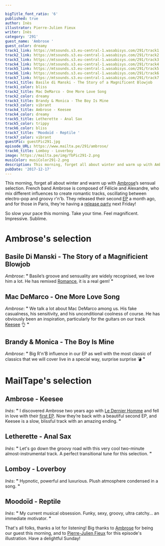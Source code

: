 ```yaml
---

bigTitle_font_ratio: '6'
published: true
author: Inès
illustrator: Pierre-Julien Fieux
writer: Inès
category: '291'
guest_name: 'Ambrose '
guest_color: dreamy
track1_link: https://mtsounds.s3.eu-central-1.wasabisys.com/291/track1.mp3
track2_link: https://mtsounds.s3.eu-central-1.wasabisys.com/291/track2.mp3
track3_link: https://mtsounds.s3.eu-central-1.wasabisys.com/291/track3.m4a
track4_link: https://mtsounds.s3.eu-central-1.wasabisys.com/291/track4.mp3
track5_link: https://mtsounds.s3.eu-central-1.wasabisys.com/291/track5.mp3
track6_link: https://mtsounds.s3.eu-central-1.wasabisys.com/291/track6.mp3
track7_link: https://mtsounds.s3.eu-central-1.wasabisys.com/291/track7.mp3
track1_title: Basile di Manski - The Story of a Magnificent Blowjob
track1_color: bliss
track2_title: Mac DeMarco - One More Love Song
track2_color: dreamy
track3_title: Brandy & Monica - The Boy Is Mine
track3_color: vibrant
track4_title: Ambrose - Keesee
track4_color: dreamy
track5_title: Letherette - Anal Sax
track5_color: trippy
track6_color: bliss
track7_title: 'Moodoïd - Reptile '
track7_color: vibrant
guestPic: guestPic291.jpg
episode_URL: https://www.mailta.pe/291/ambrose/
track6_title: Lomboy - Loverboy
image: https://mailta.pe/img/fbPic291-2.png
musiColor: musiColor291-2.png
description: This morning, forget all about winter and warm up with Ambrose’s sensual selection. French band Ambrose is composed of Félicie and Alexandre, who mix different influences to create romantic tracks, oscillating between electro-pop and groovy r'n'b.
pubDate: '2017-12-17'
---
```

This morning, forget all about winter and warm up with [Ambrose](https://www.facebook.com/weareambrose/)’s sensual selection. French band Ambrose is composed of Félicie and Alexandre, who mix different influences to create romantic tracks, oscillating between electro-pop and groovy r'n'b.
They released their second [EP](https://soundcloud.com/ambr-se/sets/ambrose-romance-ep) a month ago, and for those in Paris, they're having a [release party](https://www.facebook.com/events/1942581355955933/) next Friday!
<p>So slow your pace this morning. Take your time. Feel magnificent. Impressive. Sublime.



# Ambrose's selection

## Basile Di Manski - The Story of a Magnificient Blowjob
_Ambrose_: **"** Basile’s groove and sensuality are widely recognised, we love him a lot. He has remixed [Romance](http://bit.ly/remixbasile), it is a real gem! **"** 

## Mac DeMarco - One More Love Song
_Ambrose_: **"** We talk a lot about Mac DeMarco among us. His fake casualness, his sensitivity, and his unconditional coolness of course. He has obviously been an inspiration, particularly for the guitars on our track [Keesee](https://soundcloud.com/ambr-se/ambrose-keesee-mix) 👌 **"** 

## Brandy & Monica - The Boy Is Mine
_Ambrose_: **"** Big R'n'B influence in our EP as well with the most classic of classics that we will cover live in a special way, surprise surprise 💣 **"** 


# MailTape's selection

## Ambrose - Keesee
_Inès_: **"** I discovered Ambrose two years ago with [Le Dernier Homme](https://soundcloud.com/ambr-se/le-dernier-homme) and fell in love with their [first EP](https://soundcloud.com/ambr-se/sets/ambrose-ep). Now they’re back with a beautiful second EP, and Keesee is a slow, blissful track with an amazing ending. **"** 

## Letherette - Anal Sax
_Inès_: **"** Let's go down the groovy road with this very cool two-minute almost-instrumental track. A perfect transitional tune for this selection. **"** 

## Lomboy - Loverboy
_Inès_: **"** Hypnotic, powerful and luxurious. Plush atmosphere condensed in a song. **"** 

## Moodoïd - Reptile
_Inès_: **"** My current musical obsession. Funky, sexy, groovy, ultra catchy... an immediate motivator. **"** 

That's all folks, thanks a lot for listening! Big thanks to [Ambrose](https://www.facebook.com/weareambrose/) for being our guest this morning, and to [Pierre-Julien Fieux](http://www.pierrejulienfieux.com/) for this episode's illustration. Have a delightful Sunday!
